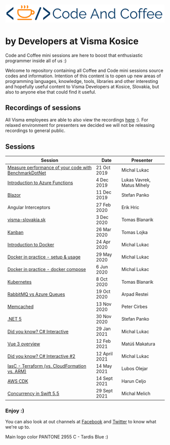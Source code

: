 ![logo.png](docs/images/logo2.png)

# by Developers at Visma Kosice

Code and Coffee mini sessions are here to boost that enthusiastic programmer inside all of us :)

Welcome to repository containing all Coffee and Code mini sessions source codes and information.
Intention of this content is to open up new areas of programming languages, knowledge, tools, libraries and other interesting and hopefully useful content to Visma Developers at Kosice, Slovakia, but also to anyone else that could find it useful.

## Recordings of sessions

All Visma employees are able to also view the recordings [here](https://drive.google.com/drive/u/1/folders/0ByFmB7T5OLmGfnpHcm50WTZYaGRYcGJrZDJMSGdRNmxkUDUwal81VDQxb2xHSzlpLVZzazQ) :).
For relaxed environment for presenters we decided we will not be releasing recordings to general public.

## Sessions

| Session | Date | Presenter |
|--------------|----------|--------------|
| [Measure performance of your code with BenchmarkDotNet](https://github.com/DevelopersVismaKosice/CodeAndCoffee/tree/master/sessions/1-Measure%20performance%20of%20your%20code%20with%20BenchmarkDotNet) | 21 Oct 2019 | Michal Lukac |
| [Introduction to Azure Functions](https://github.com/DevelopersVismaKosice/CodeAndCoffee/tree/master/sessions/2-Introduction%20to%20Azure%20Functions) | 4 Dec 2019 | Lukas Vavrek, Matus Mihely |
| [Blazor](https://github.com/DevelopersVismaKosice/CodeAndCoffee/tree/master/sessions/3-Blazor) | 11 Dec 2019 | Stefan Panko | Blazor, WebAssemply, C#, .NET
| Angular Interceptors | 27 Feb 2020 | Erik Hric |
| [visma-slovakia.sk](https://github.com/DevelopersVismaKosice/CodeAndCoffee/blob/master/sessions/5-Visma%20Slovakia/visma-slovakia.pdf) | 3 Dec 2020 | Tomas Blanarik |
| [Kanban](https://github.com/DevelopersVismaKosice/CodeAndCoffee/blob/master/sessions/6-Kanban/Kanban.pdf) | 26 Mar 2020 | Tomas Lojka |
| [Introduction to Docker](https://github.com/DevelopersVismaKosice/CodeAndCoffee/blob/master/sessions/7-Docker%20in%20Practice/Introduction%20to%20Docker.pdf) | 24 Apr 2020 | Michal Lukac |
| [Docker in practice - setup & usage](https://github.com/DevelopersVismaKosice/CodeAndCoffee/blob/master/sessions/Docker%20in%20Practice/README.Session-June-5-2020.md) | 29 May 2020 | Michal Lukac |
| [Docker in practice - docker compose](https://github.com/DevelopersVismaKosice/CodeAndCoffee/blob/master/sessions/Docker%20in%20Practice/README.Session-June-5-2020.md) | 6 Jun 2020 | Michal Lukac |
| [Kubernetes](https://github.com/DevelopersVismaKosice/CodeAndCoffee/blob/master/sessions/8-Kubernetes/README.md) | 8 Oct 2020 | Tomas Blanarik |
| [RabbitMQ vs Azure Queues](https://github.com/DevelopersVismaKosice/CodeAndCoffee/tree/master/sessions/9-RabbitMQ%20vs%20Azure%20Queues) | 19 Oct 2020 | Arpad Restei |
| [Memcached](https://github.com/DevelopersVismaKosice/CodeAndCoffee/tree/master/sessions/10-Memcached) | 13 Nov 2020 | Peter Cirbes |
| [.NET 5](https://github.com/DevelopersVismaKosice/CodeAndCoffee/tree/master/sessions/11-Dotnet5) | 30 Nov 2020 | Stefan Panko |
| [Did you know? C# Interactive](https://github.com/DevelopersVismaKosice/CodeAndCoffee/tree/master/sessions/12-Did%20you%20know%20-%20C%23/src) | 29 Jan 2021 | Michal Lukac |
| [Vue 3 overview](https://github.com/DevelopersVismaKosice/CodeAndCoffee/tree/master/sessions/13-Vue%203%20Overview/) | 12 Feb 2021 | Matúš Makatura |
| [Did you know? C# Interactive #2](https://github.com/DevelopersVismaKosice/CodeAndCoffee/tree/master/sessions/14-Did%20you%20know%20%232%20-%20C%23/src) | 12 April 2021 | Michal Lukac |
| [IasC - Terraform (vs. CloudFormation vs. ARM)](https://github.com/DevelopersVismaKosice/CodeAndCoffee/tree/master/sessions/15-IasC-Terraform-CloudFormation-Arm/) | 14 May 2021 | Lubos Olejar |
| [AWS CDK](https://github.com/DevelopersVismaKosice/CodeAndCoffee/tree/master/sessions/15-Aws%20CDK/) | 14 Sept 2021 | Harun Celjo |
| [Concurrency in Swift 5.5](https://github.com/DevelopersVismaKosice/CodeAndCoffee/tree/master/sessions/17-Concurrency%20in%20Swift%205.5/) | 29 Sept 2021 | Michal Melich |

### Enjoy :)

You can also look at out channels at [Facebook](https://www.facebook.com/pg/vismakosice/posts/) and [Twitter](https://twitter.com/VismaDevsSK) to know what we're up to.

Main logo color PANTONE 2955 C - Tardis Blue :)
